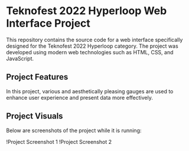 # Teknofest 2022 Hyperloop Web Interface Project

This repository contains the source code for a web interface specifically designed for the Teknofest 2022 Hyperloop category. The project was developed using modern web technologies such as HTML, CSS, and JavaScript.

## Project Features

In this project, various and aesthetically pleasing gauges are used to enhance user experience and present data more effectively.

## Project Visuals

Below are screenshots of the project while it is running:

!Project Screenshot 1
!Project Screenshot 2
